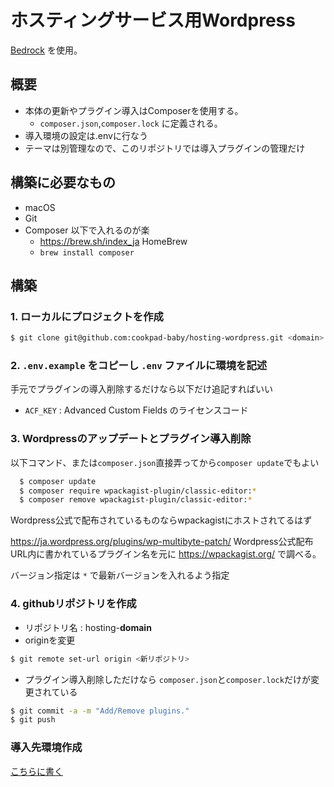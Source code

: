 # ホスティングサービス用Wordpress

[Bedrock](https://roots.io/bedrock/) を使用。

## 概要
* 本体の更新やプラグイン導入はComposerを使用する。
  * `composer.json`,`composer.lock` に定義される。
* 導入環境の設定は.envに行なう
* テーマは別管理なので、このリポジトリでは導入プラグインの管理だけ

## 構築に必要なもの
* macOS
* Git
* Composer 以下で入れるのが楽
  * https://brew.sh/index_ja HomeBrew
  * `brew install composer`

## 構築
### 1. ローカルにプロジェクトを作成
  ```sh
  $ git clone git@github.com:cookpad-baby/hosting-wordpress.git <domain>
  ```

### 2. `.env.example` をコピーし `.env` ファイルに環境を記述
  手元でプラグインの導入削除するだけなら以下だけ追記すればいい
  * `ACF_KEY` : Advanced Custom Fields のライセンスコード

### 3. Wordpressのアップデートとプラグイン導入削除
以下コマンド、または`composer.json`直接弄ってから`composer update`でもよい
```sh
  $ composer update
  $ composer require wpackagist-plugin/classic-editor:*
  $ composer remove wpackagist-plugin/classic-editor:*
```

Wordpress公式で配布されているものならwpackagistにホストされてるはず

https://ja.wordpress.org/plugins/wp-multibyte-patch/ Wordpress公式配布URL内に書かれているプラグイン名を元に https://wpackagist.org/ で調べる。

バージョン指定は `*` で最新バージョンを入れるよう指定

### 4. githubリポジトリを作成
  * リポジトリ名 : hosting-**domain**
  * originを変更
  ```sh
  $ git remote set-url origin <新リポジトリ>
  ```

  * プラグイン導入削除しただけなら `composer.json`と`composer.lock`だけが変更されている
  ```sh
  $ git commit -a -m "Add/Remove plugins."
  $ git push
  ```

### 導入先環境作成
[こちらに書く](https://github.com/cookpad-baby/BabyPad-ansible)
